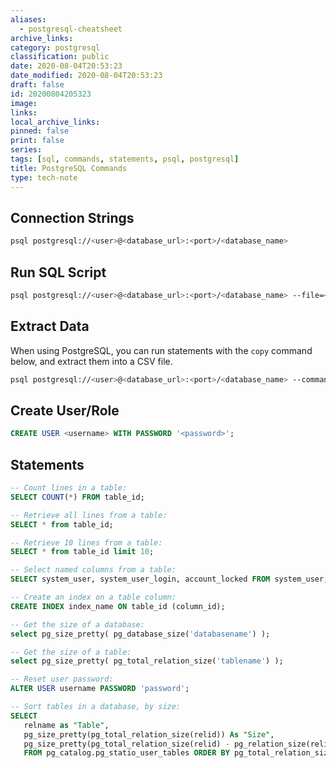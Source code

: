 ```yaml
---
aliases:
  - postgresql-cheatsheet
archive_links: 
category: postgresql
classification: public
date: 2020-08-04T20:53:23
date_modified: 2020-08-04T20:53:23
draft: false
id: 20200804205323
image: 
links: 
local_archive_links: 
pinned: false
print: false
series: 
tags: [sql, commands, statements, psql, postgresql]
title: PostgreSQL Commands
type: tech-note
---
```


## Connection Strings

```sh
psql postgresql://<user>@<database_url>:<port>/<database_name>
```

## Run SQL Script

```sh
psql postgresql://<user>@<database_url>:<port>/<database_name> --file=<script>.sql
```

## Extract Data

When using PostgreSQL, you can run statements with the `copy` command below, and extract them into a CSV file.

```sh
psql postgresql://<user>@<database_url>:<port>/<database_name> --command="copy (SELECT * FROM table_id) TO STDOUT WITH CSV DELIMITER ',' HEADER;" > output.csv
```
## Create User/Role

```sql
CREATE USER <username> WITH PASSWORD '<password>';
```

## Statements

```sql
-- Count lines in a table:
SELECT COUNT(*) FROM table_id; 

-- Retrieve all lines from a table:
SELECT * from table_id;

-- Retrieve 10 lines from a table:
SELECT * from table_id limit 10;

-- Select named columns from a table:
SELECT system_user, system_user_login, account_locked FROM system_user;

-- Create an index on a table column:
CREATE INDEX index_name ON table_id (column_id);

-- Get the size of a database:
select pg_size_pretty( pg_database_size('databasename') );

-- Get the size of a table:
select pg_size_pretty( pg_total_relation_size('tablename') );

-- Reset user password:
ALTER USER username PASSWORD 'password';

-- Sort tables in a database, by size:
SELECT
   relname as "Table",
   pg_size_pretty(pg_total_relation_size(relid)) As "Size",
   pg_size_pretty(pg_total_relation_size(relid) - pg_relation_size(relid)) as "External Size"
   FROM pg_catalog.pg_statio_user_tables ORDER BY pg_total_relation_size(relid) DESC;
```
